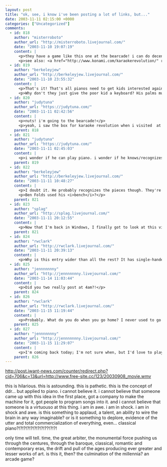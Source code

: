 ```yaml
---
layout: post
title: "ok, see, i know i've been posting a lot of links, but..."
date: 2003-11-11 02:15:00 +0000
categories: ["Uncategorized"]
comments:
  - id: 818
    author: "misterroboto"
    author_url: "http://misterroboto.livejournal.com/"
    date: "2003-11-10 19:07:19"
    content: |
      <p>they have a game like this one at the bearcade! i can do decently on DDR at beginner level, but couldn't get anywhere past the easiest stuff on the piano-ish game.</p>
      <p>see also: <a href="http://www.konami.com/karaokerevolution/" rel="nofollow">karaoke revolution!</a></p>
  - id: 819
    author: "berkeleyjew"
    author_url: "http://berkeleyjew.livejournal.com/"
    date: "2003-11-10 23:55:32"
    content: |
      <p>That's it! That's all pianos need to get kids interested again; flashing lights and graphics.</p>
      <p>Why don't they just give the poor kid a keyboard? His palms must be smarting!</p>
  - id: 820
    author: "judytuna"
    author_url: "https://judytuna.com/"
    date: "2003-11-11 02:42:56"
    content: |
      <p>nuts! i'm going to the bearcade!</p>
      <p>yeah, i saw the box for karaoke revolution when i visited  at ebgames. it comes with a microphone and everything. the box said "over 36 songs!" and had really recent stuff, like michelle branch's "are you happy now."</p>
    parent: 818
  - id: 821
    author: "judytuna"
    author_url: "https://judytuna.com/"
    date: "2003-11-11 02:45:03"
    content: |
      <p>i wonder if he can play piano. i wonder if he knows/recognizes the mishmash of the pieces he's playing. and it's close to piano... but it's also not quite like piano (obvoiusly), because, well, yeah, you don't smack anything with your palms while playing a piano, unless you're ben folds and you rock, in which case you also use your elbows and your piano bench. hahaha</p>
    parent: 819
  - id: 822
    author: "berkeleyjew"
    author_url: "http://berkeleyjew.livejournal.com/"
    date: "2003-11-11 10:48:27"
    content: |
      <p>I doubt it. He probably recognizes the pieces though. They're pretty well-known. It's sad that the device doesn't actually conform to a keyboard; he might be able to migrate his tremendous facility with those buttons to something he could do at home, for free.</p>
      <p>Ben Folds used his <i>bench</i>?</p>
    parent: 821
  - id: 823
    author: "splag"
    author_url: "http://splag.livejournal.com/"
    date: "2003-11-11 20:12:55"
    content: |
      <p>Now that I'm back in Windows, I finally got to look at this video. It's amazing! Video games have <i>got</i> to improve your dexterity. </p>
    parent: 821
  - id: 824
    author: "rwclark"
    author_url: "http://rwclark.livejournal.com/"
    date: "2003-11-11 20:39:13"
    content: |
      <p>Why is this entry wider than all the rest? It has single-handed caused by friends page to become extra-wide, requiring me to scroll from side to side to read the entries. Is this some kind of livejournal bug?</p>
  - id: 825
    author: "jennnnnnny"
    author_url: "http://jennnnnnny.livejournal.com/"
    date: "2003-11-14 11:03:44"
    content: |
      <p>Did you two really post at 4am?!</p>
    parent: 824
  - id: 826
    author: "rwclark"
    author_url: "http://rwclark.livejournal.com/"
    date: "2003-11-15 11:19:44"
    content: |
      <p>Probably. What do you do when you go home? I never used to go home except at holidays. You should come back and play with us.</p>
    parent: 825
  - id: 827
    author: "jennnnnnny"
    author_url: "http://jennnnnnny.livejournal.com/"
    date: "2003-11-15 11:29:07"
    content: |
      <p>I'm coming back today; I'm not sure when, but I'd love to play!  There's some of those hard persimmons at my house so I'll bring some back for you, but I better see you so I can give them to you, since I'm rather unenthusiastic about them.</p>
    parent: 826
---
```


http://post.iwant-news.com/counter/redirect.php?cid=706&c=13&url=http://www.free-site.cc/123/20030908_movie.wmv

this is hilarious. this is astounding. this is pathetic. this is the concept of ddr... but applied to piano. i cannot believe it. i cannot believe that someone came up with this idea in the first place, got a company to make the machine for it, got people to program songs into it. and i cannot believe that someone is a virtuouso at this thing. i am in awe. i am in shock. i am in shock and awe. is this something to applaud, a talent, an ability to wire the brain in any way imaginable? or is it something to deplore, evidence of the utter and total commercialization of everything, even... classical piano?!?!?!?!?!?!?!?!??!?!?!

only time will tell. time, the great arbiter, the monumental force pushing us through the centures, through the baroque, classical, romantic and contemporary eras, the drift and pull of the ages producing ever greater and lesser works of art. is this it, then? the culmination of the millennia? an arcade game?